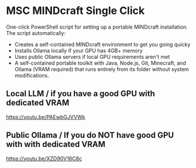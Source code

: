 # MSC MINDcraft Single Click 
One-click PowerShell script for setting up a portable MINDcraft installation. The script automatically:

- Creates a self-contained MINDcraft environment to get you going quicky
- Installs Ollama locally if your GPU has 4GB+ memory
- Uses public Ollama servers if local GPU requirements aren't met
- A self-contained portable toolkit with Java, Node.js, Git, Minecraft, and Ollama (VRAM required) that runs entirely from its folder without system modifications.


## Local LLM / if you have a good GPU with dedicated VRAM
https://youtu.be/PAEwbGJVVWk

## Public Ollama / If you do NOT have good GPU with  with dedicated VRAM
https://youtu.be/XZD90V16C8c
